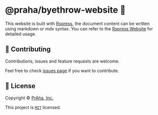 # @praha/byethrow-website 👋

This website is built with [Rspress](https://github.com/web-infra-dev/rspress), the document content can be written using markdown or mdx syntax. You can refer to the [Rspress Website](https://rspress.rs/) for detailed usage.

## 🤝 Contributing

Contributions, issues and feature requests are welcome.

Feel free to check [issues page](https://github.com/praha-inc/byethrow/issues) if you want to contribute.

## 📝 License

Copyright © [PrAha, Inc.](https://www.praha-inc.com/)

This project is [```MIT```](https://github.com/praha-inc/byethrow/blob/main/website/LICENSE) licensed.
